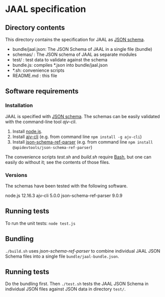 # JAAL specification

## Directory contents

This directory contains the specification for JAAL as
[JSON schema](https://json-schema.org).

- bundle/jaal.json: The JSON Schema of JAAL in a single file (bundle)
- schemas/ : The JSON schema of JAAL as separate modules
- test/     : test data to validate against the schema
- bundle.js: compiles *.json into bundle/jaal.json
- *.sh: convenience scripts
- README.md : this file

## Software requirements

### Installation

JAAL is specified with [JSON schema](https://json-schema.org).
The schemas can be easily validated with the command-line tool *ajv-cli*.

1. Install [node.js](https://nodejs.org).
2. Install [ajv-cli](https://www.npmjs.com/package/ajv-cli)
   (e.g. from command line `npm install -g ajv-cli`)
3. Install [json-schema-ref-parser](https://github.com/APIDevTools/json-schema-ref-parser)
   (e.g. from command line `npm install @apidevtools/json-schema-ref-parser`)

The convenience scripts *test.sh* and *build.sh* require
[Bash](https://www.gnu.org/software/bash/), but one can easily do without it;
see the contents of those files.

### Versions

The schemas have been tested with the following software.

node.js 12.16.3
ajv-cli 5.0.0
json-schema-ref-parser 9.0.9

## Running tests

To run the unit tests: `node test.js`

## Bundling

`./build.sh` uses *json-schema-ref-parser* to combine individual JAAL JSON
Schema files into a single file `bundle/jaal-bundle.json`.

## Running tests

Do the bundling first. Then `./test.sh` tests the JAAL JSON Schema in
individual JSON files against JSON data in directory `test/`.
